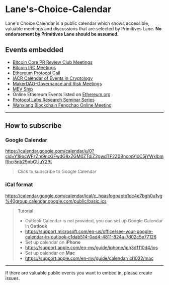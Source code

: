 # Lane's-Choice-Calendar

Lane's Choice Calendar is a public calendar which shows accessible, valuable meetings and discussions that are selected by Primitives Lane. 
**No endorsement by Primitives Lane should be assumed.**

## Events embedded
* [Bitcoin Core PR Review Club Meetings](https://bitcoincore.reviews/)
* [Bitcoin IRC Meetings](https://bitcoincore.org/en/meetings/)
* [Ethereum Protocol Call](https://calendar.google.com/calendar/u/0/embed?src=c_upaofong8mgrmrkegn7ic7hk5s@group.calendar.google.com&ctz=Asia/Shanghai)
* [IACR Calendar of Events in Cryptology](https://www.iacr.org/events/)
* [MakerDAO-Governance and Risk Meetings](https://forum.makerdao.com/c/governance/gnr/8)
* [MEV Ship](https://github.com/flashbots/pm)
* Online Ethereum Events listed on [Ethereum.org](https://ethereum.org/en/community/events/)
* [Protocol Labs Research Seminar Series](https://github.com/protocol/research/blob/master/research-events/research-seminars.md)
* [Wanxiang Blockchain Fengchao Online Meeting](https://www.blockchainlabs.org/fengchao.html)




---


## How to subscribe
### Google Calendar
https://calendar.google.com/calendar/u/0?cid=Y19ocWFzZm9ncGFwdG8xZGM0ZTdiZ2gwdTF2Z0Bncm91cC5jYWxlbmRhci5nb29nbGUuY29t

> Click to subscribe to Google Calendar

### iCal format
https://calendar.google.com/calendar/ical/c_hqasfogpapto1dc4e7bgh0u1vg%40group.calendar.google.com/public/basic.ics 


> Tutorial
> * Outlook Calendar is not provided, you can set up Google Calendar in **Outlook**
> * https://support.microsoft.com/en-us/office/see-your-google-calendar-in-outlook-c1dab514-0ad4-4811-824a-7d02c5e77126
> * Set up calendar on **iPhone**
> * https://support.apple.com/en-my/guide/iphone/iph3d1110d4/ios 
> * Set up calendar on **Mac**
> * https://support.apple.com/en-my/guide/calendar/icl1022/mac


---
If there are valuable public events you want to embed in, please create issues. 
